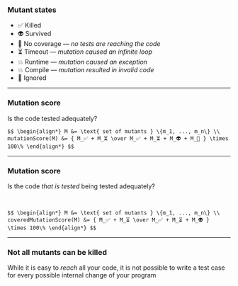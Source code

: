 ### Mutant states

- <!-- .element: class="fragment semi-fade-out" data-fragment-index="1" -->
  ✅ Killed
- <!-- .element: class="fragment semi-fade-out" data-fragment-index="1" -->
  👽 Survived
- <!-- .element: class="fragment" data-fragment-index="1" -->
  <span class="fragment semi-fade-out" data-fragment-index="3">
  🙈 No coverage
  <em class="fragment" data-fragment-index="2">&mdash; no tests are reaching the code</em>
  </span>
- <!-- .element: class="fragment" data-fragment-index="1" -->
  <span class="fragment semi-fade-out" data-fragment-index="3">
  ⏳ Timeout
  <em class="fragment" data-fragment-index="2">&mdash; mutation caused an infinite loop</em>
  </span>
- <!-- .element: class="fragment" data-fragment-index="1" -->
  <span class="fragment semi-fade-out" data-fragment-index="3">
  💥 Runtime
  <em class="fragment" data-fragment-index="2">&mdash; mutation caused an exception</em>
  </span>
- <!-- .element: class="fragment" data-fragment-index="1" -->
  <span class="fragment semi-fade-out" data-fragment-index="3">
  💥 Compile
  <em class="fragment" data-fragment-index="2">&mdash; mutation resulted in invalid code</em>
  </span>
- <!-- .element: class="fragment" data-fragment-index="3" -->
  🤥 Ignored

---

<!-- .slide: data-auto-animate -->

### Mutation score

Is the code tested adequately?

`$$
\begin{align*}
M &= \text{ set of mutants } \{m_1, ..., m_n\} \\
mutationScore(M) &= { M_✅ + M_⏳ \over M_✅ + M_⏳ + M_👽 + M_🙈 } \times 100\%
\end{align*}
$$`

---

<!-- .slide: data-auto-animate -->

### Mutation score

Is the code _that is tested_ being tested adequately?

&nbsp;

`$$
\begin{align*}
M &= \text{ set of mutants } \{m_1, ..., m_n\} \\
coveredMutationScore(M) &= { M_✅ + M_⏳ \over M_✅ + M_⏳ + M_👽 } \times 100\%
\end{align*}
$$`

---

<!-- .slide: data-corporate-style="fancy2" -->

### Not all mutants can be killed

While it is easy to _reach_ all your code, it is not possible to write a test case for every possible internal change of your program
